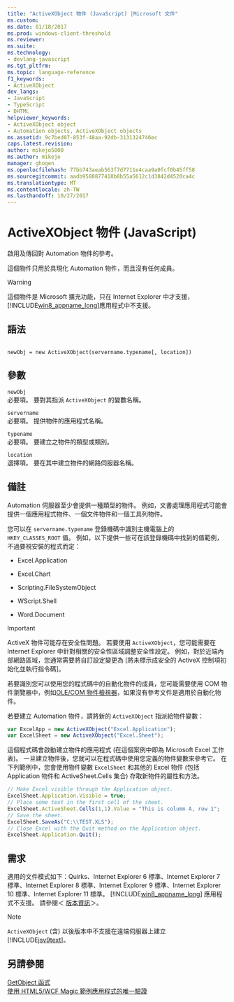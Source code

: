 ```yaml
---
title: "ActiveXObject 物件 (JavaScript) |Microsoft 文件"
ms.custom: 
ms.date: 01/18/2017
ms.prod: windows-client-threshold
ms.reviewer: 
ms.suite: 
ms.technology:
- devlang-javascript
ms.tgt_pltfrm: 
ms.topic: language-reference
f1_keywords:
- ActiveXObject
dev_langs:
- JavaScript
- TypeScript
- DHTML
helpviewer_keywords:
- ActiveXObject object
- Automation objects, ActiveXObject objects
ms.assetid: 9c7bed07-853f-48aa-92db-3131324746ec
caps.latest.revision: 
author: mikejo5000
ms.author: mikejo
manager: ghogen
ms.openlocfilehash: 77bb743aeab563f7d7711e4caa9a0fcf0b45ff58
ms.sourcegitcommit: aadb9588877418b8b55a5612c1d3842d4520ca4c
ms.translationtype: MT
ms.contentlocale: zh-TW
ms.lasthandoff: 10/27/2017
---
```

# <a name="activexobject-object-javascript"></a>ActiveXObject 物件 (JavaScript)
啟用及傳回對 Automation 物件的參考。  
  
 這個物件只用於具現化 Automation 物件，而且沒有任何成員。  
  
> [!WARNING]
>  這個物件是 Microsoft 擴充功能，只在 Internet Explorer 中才支援，[!INCLUDE[win8_appname_long](../../javascript/includes/win8-appname-long-md.md)]應用程式中不支援。  
  
## <a name="syntax"></a>語法  
  
```  
  
newObj = new ActiveXObject(servername.typename[, location])  
```  
  
## <a name="parameters"></a>參數  
 `newObj`  
 必要項。 要對其指派 `ActiveXObject` 的變數名稱。  
  
 `servername`  
 必要項。 提供物件的應用程式名稱。  
  
 `typename`  
 必要項。 要建立之物件的類型或類別。  
  
 `location`  
 選擇項。 要在其中建立物件的網路伺服器名稱。  
  
## <a name="remarks"></a>備註  
 Automation 伺服器至少會提供一種類型的物件。 例如，文書處理應用程式可能會提供一個應用程式物件、一個文件物件和一個工具列物件。  
  
 您可以在 `servername.typename` 登錄機碼中識別主機電腦上的 `HKEY_CLASSES_ROOT` 值。 例如，以下提供一些可在該登錄機碼中找到的值範例，不過要視安裝的程式而定：  
  
-   Excel.Application  
  
-   Excel.Chart  
  
-   Scripting.FileSystemObject  
  
-   WScript.Shell  
  
-   Word.Document  
  
> [!IMPORTANT]
>  ActiveX 物件可能存在安全性問題。 若要使用 `ActiveXObject`，您可能需要在 Internet Explorer 中針對相關的安全性區域調整安全性設定。 例如，對於近端內部網路區域，您通常需要將自訂設定變更為 [將未標示成安全的 ActiveX 控制項初始化並執行指令碼]。  
  
 若要識別您可以使用您的程式碼中的自動化物件的成員，您可能需要使用 COM 物件瀏覽器中，例如[OLE/COM 物件檢視器](http://msdn.microsoft.com/library/d0kh9f4c.aspx)，如果沒有參考文件是適用於自動化物件。  
  
 若要建立 Automation 物件，請將新的 `ActiveXObject` 指派給物件變數：  
  
```JavaScript  
var ExcelApp = new ActiveXObject("Excel.Application");  
var ExcelSheet = new ActiveXObject("Excel.Sheet");  
```  
  
 這個程式碼會啟動建立物件的應用程式 (在這個案例中即為 Microsoft Excel 工作表)。 一旦建立物件後，您就可以在程式碼中使用您定義的物件變數來參考它。 在下列範例中，您會使用物件變數 `ExcelSheet` 和其他的 Excel 物件 (包括 Application 物件和 ActiveSheet.Cells 集合) 存取新物件的屬性和方法。  
  
```JavaScript  
// Make Excel visible through the Application object.  
ExcelSheet.Application.Visible = true;  
// Place some text in the first cell of the sheet.  
ExcelSheet.ActiveSheet.Cells(1,1).Value = "This is column A, row 1";  
// Save the sheet.  
ExcelSheet.SaveAs("C:\\TEST.XLS");  
// Close Excel with the Quit method on the Application object.  
ExcelSheet.Application.Quit();  
```  
  
## <a name="requirements"></a>需求  
 適用的文件模式如下：Quirks、Internet Explorer 6 標準、Internet Explorer 7 標準、Internet Explorer 8 標準、Internet Explorer 9 標準、Internet Explorer 10 標準、Internet Explorer 11 標準。 [!INCLUDE[win8_appname_long](../../javascript/includes/win8-appname-long-md.md)] 應用程式不支援。 請參閱＜ [版本資訊](../../javascript/reference/javascript-version-information.md)＞。  
  
> [!NOTE]
>  `ActiveXObject` (含) 以後版本中不支援在遠端伺服器上建立 [!INCLUDE[jsv9text](../../javascript/includes/jsv9text-md.md)]。  
  
## <a name="see-also"></a>另請參閱  
 [GetObject 函式](../../javascript/reference/getobject-function-javascript.md)   
 [使用 HTML5/WCF Magic 範例應用程式的唯一驗證](http://code.msdn.microsoft.com/Unique-Authentication-f32d2da0)